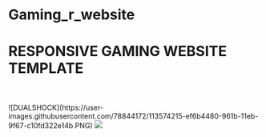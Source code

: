 # Gaming_r_website 

<h1>RESPONSIVE GAMING WEBSITE TEMPLATE</h1>
<br>
<br>
![DUALSHOCK](https://user-images.githubusercontent.com/78844172/113574215-ef6b4480-961b-11eb-9f67-c10fd322e14b.PNG)
<img src="https://user-images.githubusercontent.com/78844172/113574215-ef6b4480-961b-11eb-9f67-c10fd322e14b.PNG">


